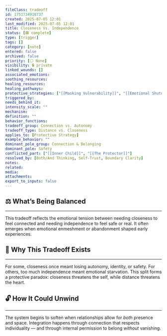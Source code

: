 ```yaml
---
fileClass: tradeoff
id: 1751734918737
created: 2025-07-05 12:01
last_modified: 2025-07-05 12:01
title: Closeness Vs. Independence
status: [🟩 complete]
type: [trigger]
tags: []
category: [note]
entered: false
archived: false
priority: [⚪ None]
visibility: 🔒 private
linked_wounds: []
associated_emotions: 
soothing_resources: 
healing_resources: 
healing_pathways: 
protective_strategies: ["[[Masking Vulnerability]]", "[[Emotional Shutdown]]"]
triggered_by: 
needs_behind_it: 
intensity_scale: ""
mechanism: 
definition: ""
behavior_functions: 
tradeoff_group: Connection vs. Autonomy
tradeoff_type: Distance vs. Closeness
applies_to: [Protective Strategy]
example_behavior: ""
dominant_pole_group: Connection & Belonging
dominant_pole: Safety
conflicted_part: ["[[Inner Child]]", "[[The Protector]]"]
resolved_by: [Both/And Thinking, Self-Trust, Boundary Clarity]
notes: 
related: 
media: 
attachments: 
export_to_inputs: false
---
```


## ⚖️ What’s Being Balanced
---
This tradeoff reflects the emotional tension between needing closeness to feel connected and needing independence to feel safe or real. It often emerges when emotional enmeshment or abandonment shaped early experiences.

## 🤔 Why This Tradeoff Exists
---
For some, closeness once meant losing autonomy, identity, or safety. For others, too much independence meant emotional starvation. This split forms a protective paradox: closeness threatens the self, while distance threatens the heart.

## 🔓 How It Could Unwind
---
The system begins to soften when relationships allow for *both* presence and space. Integration happens through connection that respects individuality — and through internal permission to belong *without* vanishing.
